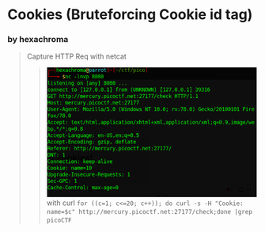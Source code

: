 # Cookies (Bruteforcing Cookie id tag)
### by hexachroma
> Capture HTTP Req with netcat
>> ![](documentation/http_req.png)
> with curl
 `for ((c=1; c<=20; c++)); do curl -s -H "Cookie: name=$c" http://mercury.picoctf.net:27177/check;done |grep picoCTF`


